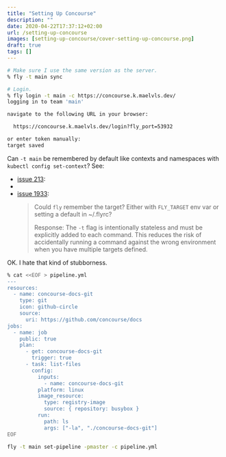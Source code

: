 ```yaml
---
title: "Setting Up Concourse"
description: ""
date: 2020-04-22T17:37:12+02:00
url: /setting-up-concourse
images: [setting-up-concourse/cover-setting-up-concourse.png]
draft: true
tags: []
---
```


```sh
# Make sure I use the same version as the server.
% fly -t main sync

# Login.
% fly login -t main -c https://concourse.k.maelvls.dev/
logging in to team 'main'

navigate to the following URL in your browser:

  https://concourse.k.maelvls.dev/login?fly_port=53932

or enter token manually:
target saved
```

Can `-t main` be remembered by default like contexts and namespaces with
`kubectl config set-context`? See:
- [issue 213](https://github.com/concourse/fly/issues/213):
-
- [issue 1933](https://github.com/concourse/concourse/issues/1933):
  > Could `fly` remember the target? Either with `FLY_TARGET` env var or
  > setting a default in ~/.flyrc?
  >
  > Response: The `-t` flag is intentionally stateless and must be
  > explicitly added to each command. This reduces the risk of accidentally
  > running a command against the wrong environment when you have multiple
  > targets defined.

OK. I hate that kind of stubborness.

```sh
% cat <<EOF > pipeline.yml
---
resources:
  - name: concourse-docs-git
    type: git
    icon: github-circle
    source:
      uri: https://github.com/concourse/docs
jobs:
  - name: job
    public: true
    plan:
      - get: concourse-docs-git
        trigger: true
      - task: list-files
        config:
          inputs:
            - name: concourse-docs-git
          platform: linux
          image_resource:
            type: registry-image
            source: { repository: busybox }
          run:
            path: ls
            args: ["-la", "./concourse-docs-git"]
EOF
```

```sh
fly -t main set-pipeline -pmaster -c pipeline.yml
```

<script src="https://utteranc.es/client.js"
        repo="maelvls/maelvls.github.io"
        issue-term="pathname"
        label="💬"
        theme="github-light"
        crossorigin="anonymous"
        async>
</script>

